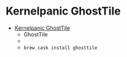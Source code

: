 # Kernelpanic GhostTile
- [Kernelpanic GhostTile](https://ghosttile.kernelpanic.im/)
  -  GhostTile
  - 
  - `brew cask install ghosttile`
